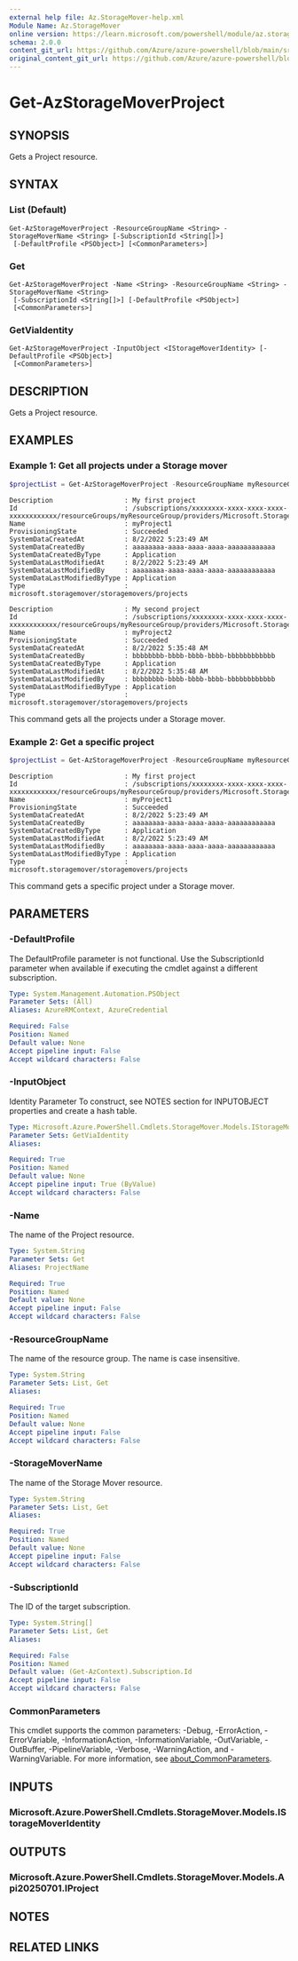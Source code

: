 ```yaml
---
external help file: Az.StorageMover-help.xml
Module Name: Az.StorageMover
online version: https://learn.microsoft.com/powershell/module/az.storagemover/get-azstoragemoverproject
schema: 2.0.0
content_git_url: https://github.com/Azure/azure-powershell/blob/main/src/StorageMover/StorageMover/help/Get-AzStorageMoverProject.md
original_content_git_url: https://github.com/Azure/azure-powershell/blob/main/src/StorageMover/StorageMover/help/Get-AzStorageMoverProject.md
---
```


# Get-AzStorageMoverProject

## SYNOPSIS
Gets a Project resource.

## SYNTAX

### List (Default)
```
Get-AzStorageMoverProject -ResourceGroupName <String> -StorageMoverName <String> [-SubscriptionId <String[]>]
 [-DefaultProfile <PSObject>] [<CommonParameters>]
```

### Get
```
Get-AzStorageMoverProject -Name <String> -ResourceGroupName <String> -StorageMoverName <String>
 [-SubscriptionId <String[]>] [-DefaultProfile <PSObject>]
 [<CommonParameters>]
```

### GetViaIdentity
```
Get-AzStorageMoverProject -InputObject <IStorageMoverIdentity> [-DefaultProfile <PSObject>]
 [<CommonParameters>]
```

## DESCRIPTION
Gets a Project resource.

## EXAMPLES

### Example 1: Get all projects under a Storage mover
```powershell
$projectList = Get-AzStorageMoverProject -ResourceGroupName myResourceGroup -StorageMoverName myStorageMover
```

```output
Description                  : My first project
Id                           : /subscriptions/xxxxxxxx-xxxx-xxxx-xxxx-xxxxxxxxxxxx/resourceGroups/myResourceGroup/providers/Microsoft.StorageMover/storageMovers/myStorageMover/projects/myProject1
Name                         : myProject1
ProvisioningState            : Succeeded
SystemDataCreatedAt          : 8/2/2022 5:23:49 AM
SystemDataCreatedBy          : aaaaaaaa-aaaa-aaaa-aaaa-aaaaaaaaaaaa
SystemDataCreatedByType      : Application
SystemDataLastModifiedAt     : 8/2/2022 5:23:49 AM
SystemDataLastModifiedBy     : aaaaaaaa-aaaa-aaaa-aaaa-aaaaaaaaaaaa
SystemDataLastModifiedByType : Application
Type                         : microsoft.storagemover/storagemovers/projects

Description                  : My second project
Id                           : /subscriptions/xxxxxxxx-xxxx-xxxx-xxxx-xxxxxxxxxxxx/resourceGroups/myResourceGroup/providers/Microsoft.StorageMover/storageMovers/myStorageMover/projects/myProject2
Name                         : myProject2
ProvisioningState            : Succeeded
SystemDataCreatedAt          : 8/2/2022 5:35:48 AM
SystemDataCreatedBy          : bbbbbbbb-bbbb-bbbb-bbbb-bbbbbbbbbbbb
SystemDataCreatedByType      : Application
SystemDataLastModifiedAt     : 8/2/2022 5:35:48 AM
SystemDataLastModifiedBy     : bbbbbbbb-bbbb-bbbb-bbbb-bbbbbbbbbbbb
SystemDataLastModifiedByType : Application
Type                         : microsoft.storagemover/storagemovers/projects
```

This command gets all the projects under a Storage mover.

### Example 2: Get a specific project
```powershell
$projectList = Get-AzStorageMoverProject -ResourceGroupName myResourceGroup -StorageMoverName myStorageMover -Name myProject1
```

```output
Description                  : My first project
Id                           : /subscriptions/xxxxxxxx-xxxx-xxxx-xxxx-xxxxxxxxxxxx/resourceGroups/myResourceGroup/providers/Microsoft.StorageMover/storageMovers/myStorageMover/projects/myProject1
Name                         : myProject1
ProvisioningState            : Succeeded
SystemDataCreatedAt          : 8/2/2022 5:23:49 AM
SystemDataCreatedBy          : aaaaaaaa-aaaa-aaaa-aaaa-aaaaaaaaaaaa
SystemDataCreatedByType      : Application
SystemDataLastModifiedAt     : 8/2/2022 5:23:49 AM
SystemDataLastModifiedBy     : aaaaaaaa-aaaa-aaaa-aaaa-aaaaaaaaaaaa
SystemDataLastModifiedByType : Application
Type                         : microsoft.storagemover/storagemovers/projects
```

This command gets a specific project under a Storage mover.

## PARAMETERS

### -DefaultProfile
The DefaultProfile parameter is not functional.
Use the SubscriptionId parameter when available if executing the cmdlet against a different subscription.

```yaml
Type: System.Management.Automation.PSObject
Parameter Sets: (All)
Aliases: AzureRMContext, AzureCredential

Required: False
Position: Named
Default value: None
Accept pipeline input: False
Accept wildcard characters: False
```

### -InputObject
Identity Parameter
To construct, see NOTES section for INPUTOBJECT properties and create a hash table.

```yaml
Type: Microsoft.Azure.PowerShell.Cmdlets.StorageMover.Models.IStorageMoverIdentity
Parameter Sets: GetViaIdentity
Aliases:

Required: True
Position: Named
Default value: None
Accept pipeline input: True (ByValue)
Accept wildcard characters: False
```

### -Name
The name of the Project resource.

```yaml
Type: System.String
Parameter Sets: Get
Aliases: ProjectName

Required: True
Position: Named
Default value: None
Accept pipeline input: False
Accept wildcard characters: False
```

### -ResourceGroupName
The name of the resource group.
The name is case insensitive.

```yaml
Type: System.String
Parameter Sets: List, Get
Aliases:

Required: True
Position: Named
Default value: None
Accept pipeline input: False
Accept wildcard characters: False
```

### -StorageMoverName
The name of the Storage Mover resource.

```yaml
Type: System.String
Parameter Sets: List, Get
Aliases:

Required: True
Position: Named
Default value: None
Accept pipeline input: False
Accept wildcard characters: False
```

### -SubscriptionId
The ID of the target subscription.

```yaml
Type: System.String[]
Parameter Sets: List, Get
Aliases:

Required: False
Position: Named
Default value: (Get-AzContext).Subscription.Id
Accept pipeline input: False
Accept wildcard characters: False
```

### CommonParameters
This cmdlet supports the common parameters: -Debug, -ErrorAction, -ErrorVariable, -InformationAction, -InformationVariable, -OutVariable, -OutBuffer, -PipelineVariable, -Verbose, -WarningAction, and -WarningVariable. For more information, see [about_CommonParameters](http://go.microsoft.com/fwlink/?LinkID=113216).

## INPUTS

### Microsoft.Azure.PowerShell.Cmdlets.StorageMover.Models.IStorageMoverIdentity

## OUTPUTS

### Microsoft.Azure.PowerShell.Cmdlets.StorageMover.Models.Api20250701.IProject

## NOTES

## RELATED LINKS
